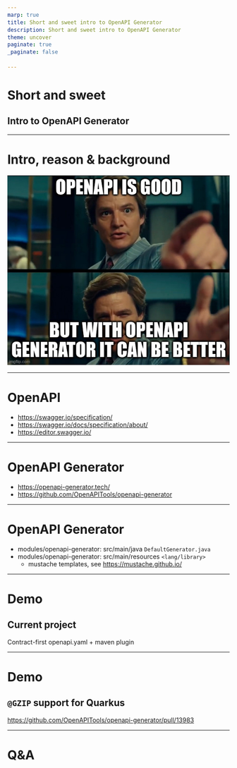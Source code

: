 ```yaml
---
marp: true
title: Short and sweet intro to OpenAPI Generator
description: Short and sweet intro to OpenAPI Generator
theme: uncover
paginate: true
_paginate: false

---
```


# Short and sweet

## Intro to OpenAPI Generator

---

# Intro, reason & background

![](7md8vq.jpg)

---

# OpenAPI

* https://swagger.io/specification/
* https://swagger.io/docs/specification/about/
* https://editor.swagger.io/

---

# OpenAPI Generator

* https://openapi-generator.tech/
* https://github.com/OpenAPITools/openapi-generator

---

# OpenAPI Generator

* modules/openapi-generator: src/main/java `DefaultGenerator.java`
* modules/openapi-generator: src/main/resources `<lang/library>`
  * mustache templates, see https://mustache.github.io/


---

# Demo

## Current project

Contract-first openapi.yaml + maven plugin

---

# Demo

## `@GZIP` support for Quarkus

https://github.com/OpenAPITools/openapi-generator/pull/13983

---

# Q&A
